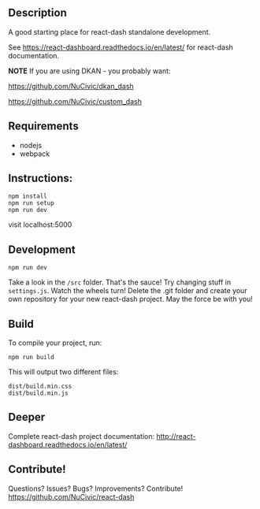## Description
A good starting place for react-dash standalone development.

See https://react-dashboard.readthedocs.io/en/latest/ for react-dash documentation.

**NOTE** If you are using DKAN - you probably want:

https://github.com/NuCivic/dkan_dash

https://github.com/NuCivic/custom_dash


## Requirements
- nodejs
- webpack

## Instructions:
```
npm install
npm run setup
npm run dev
```

visit localhost:5000

## Development
```
npm run dev
```

Take a look in the `/src` folder.
That's the sauce!
Try changing stuff in `settings.js`.
Watch the wheels turn!
Delete the .git folder and create your own repository for your new react-dash project.
May the force be with you!

## Build
To compile your project, run:
```
npm run build
```

This will output two different files: 

```
dist/build.min.css
dist/build.min.js
```

## Deeper
Complete react-dash project documentation:
http://react-dashboard.readthedocs.io/en/latest/

## Contribute!
Questions? Issues? Bugs? Improvements? Contribute!
https://github.com/NuCivic/react-dash

